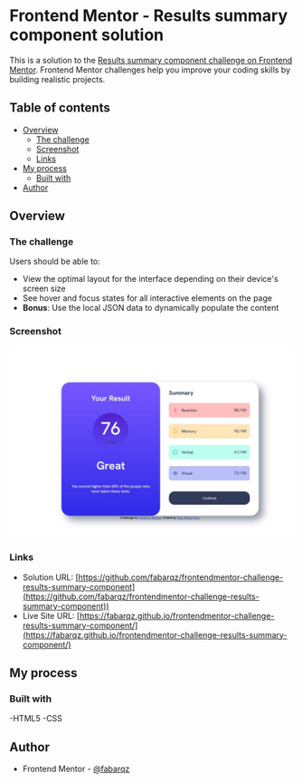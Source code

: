 # Frontend Mentor - Results summary component solution

This is a solution to the [Results summary component challenge on Frontend Mentor](https://www.frontendmentor.io/challenges/results-summary-component-CE_K6s0maV). Frontend Mentor challenges help you improve your coding skills by building realistic projects.

## Table of contents

- [Overview](#overview)
  - [The challenge](#the-challenge)
  - [Screenshot](#screenshot)
  - [Links](#links)
- [My process](#my-process)
  - [Built with](#built-with)
- [Author](#author)

## Overview

### The challenge

Users should be able to:

- View the optimal layout for the interface depending on their device's screen size
- See hover and focus states for all interactive elements on the page
- **Bonus**: Use the local JSON data to dynamically populate the content

### Screenshot

![](./screenshot.jpg)

### Links

- Solution URL: [https://github.com/fabarqz/frontendmentor-challenge-results-summary-component](https://github.com/fabarqz/frontendmentor-challenge-results-summary-component))
- Live Site URL: [https://fabarqz.github.io/frontendmentor-challenge-results-summary-component/](https://fabarqz.github.io/frontendmentor-challenge-results-summary-component/)

## My process

### Built with

-HTML5
-CSS

## Author

- Frontend Mentor - [@fabarqz](https://www.frontendmentor.io/profile/fabarqz)
